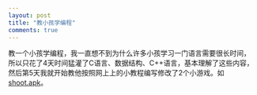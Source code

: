 ```yaml
---
layout: post
title: "教小孩学编程"
comments: true
---
```


教一个小孩学编程，我一直想不到为什么许多小孩学习一门语言需要很长时间，<!--more--> 所以只花了4天时间猛灌了C语言、数据结构、C++语言，基本理解了这些内容，然后第5天我就开始教他按照网上上的小教程编写修改了2个小游戏。如 [shoot.apk](http://hwdong.com/games/shoot.apk)。


